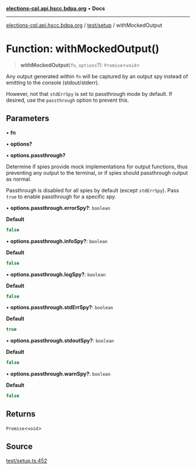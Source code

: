 [**elections-cpl.api.hscc.bdpa.org**](../../../README.md) • **Docs**

***

[elections-cpl.api.hscc.bdpa.org](../../../README.md) / [test/setup](../README.md) / withMockedOutput

# Function: withMockedOutput()

> **withMockedOutput**(`fn`, `options`?): `Promise`\<`void`\>

Any output generated within `fn` will be captured by an output spy instead of
emitting to the console (stdout/stderr).

However, not that `stdErrSpy` is set to passthrough mode by default. If
desired, use the `passthrough` option to prevent this.

## Parameters

• **fn**

• **options?**

• **options.passthrough?**

Determine if spies provide mock implementations for output functions,
thus preventing any output to the terminal, or if spies should
passthrough output as normal.

Passthrough is disabled for all spies by default (except `stdErrSpy`).
Pass `true` to enable passthrough for a specific spy.

• **options.passthrough.errorSpy?**: `boolean`

**Default**

```ts
false
```

• **options.passthrough.infoSpy?**: `boolean`

**Default**

```ts
false
```

• **options.passthrough.logSpy?**: `boolean`

**Default**

```ts
false
```

• **options.passthrough.stdErrSpy?**: `boolean`

**Default**

```ts
true
```

• **options.passthrough.stdoutSpy?**: `boolean`

**Default**

```ts
false
```

• **options.passthrough.warnSpy?**: `boolean`

**Default**

```ts
false
```

## Returns

`Promise`\<`void`\>

## Source

[test/setup.ts:452](https://github.com/nhscc/elections_cpl.api.hscc.bdpa.org/blob/46ed5b306a3fd199be2bd28706c3da03542c6da3/test/setup.ts#L452)
